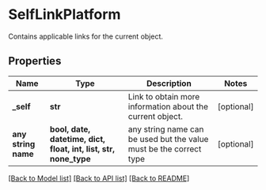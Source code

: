# SelfLinkPlatform

Contains applicable links for the current object.

## Properties
Name | Type | Description | Notes
------------ | ------------- | ------------- | -------------
**_self** | **str** | Link to obtain more information about the current object. | [optional] 
**any string name** | **bool, date, datetime, dict, float, int, list, str, none_type** | any string name can be used but the value must be the correct type | [optional]

[[Back to Model list]](../README.md#documentation-for-models) [[Back to API list]](../README.md#documentation-for-api-endpoints) [[Back to README]](../README.md)


